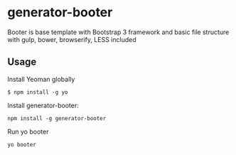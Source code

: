 generator-booter
======

Booter is base template with Bootstrap 3 framework and basic file structure with gulp, bower, browserify, LESS included

## Usage

Install Yeoman globally
```
$ npm install -g yo
```

Install generator-booter:
```
npm install -g generator-booter
```

Run yo booter
```
yo booter
```
